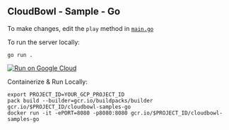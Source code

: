 CloudBowl - Sample - Go
---------------------------------

To make changes, edit the `play` method in [`main.go`](./main.go)

To run the server locally:

```
go run .
```

[![Run on Google Cloud](https://deploy.cloud.run/button.svg)](https://deploy.cloud.run)

Containerize & Run Locally:
```
export PROJECT_ID=YOUR_GCP_PROJECT_ID
pack build --builder=gcr.io/buildpacks/builder gcr.io/$PROJECT_ID/cloudbowl-samples-go
docker run -it -ePORT=8080 -p8080:8080 gcr.io/$PROJECT_ID/cloudbowl-samples-go
```
